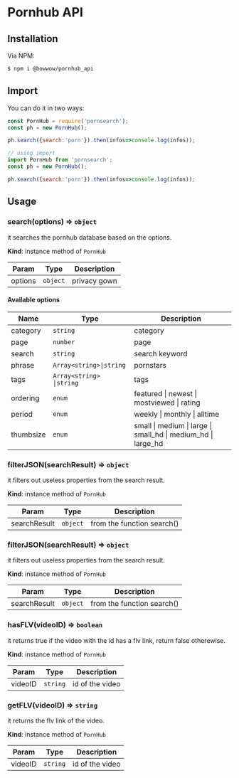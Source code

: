 # Pornhub API

## Installation

Via NPM:
```bash
$ npm i @bowwow/pornhub_api
```

## Import

You can do it in two ways:

```js
const PornHub = require('pornsearch');
const ph = new PornHub();

ph.search({search:'porn'}).then(infos=>console.log(infos));
```

```js
// using import
import PornHub from 'pornsearch';
const ph = new PornHub();

ph.search({search:'porn'}).then(infos=>console.log(infos));
```


## Usage
### search(options) ⇒ <code>object</code>
it searches the pornhub database based on the options.

**Kind**: instance method of <code>PornHub</code>

| Param  | Type                | Description  |
| ------ | ------------------- | ------------ |
| options  | <code>object</code> | privacy gown |

#### Available options
| Name     | Type                                   | Description                           |
| ------    | -------------------                   | ------------                          |
| category  |<code>string</code>                     |   category                            |
| page      | <code>number</code>                    |   page                                |
| search    |<code>string </code>                          |   search keyword                      |
| phrase    |  <code>Array\<string\>\|string</code>  | pornstars                             |
| tags      | <code>Array\<string\> \|string</code>  | tags                                  |
| ordering  |<code>enum</code>                       | featured \| newest \| mostviewed \| rating  |
| period    |<code>enum</code>                       |   weekly \| monthly \| alltime            |
| thumbsize |<code>enum</code>                       | small \| medium \| large \| small_hd \| medium_hd \| large_hd  |


### filterJSON(searchResult) ⇒ <code>object</code>
it filters out useless properties from the search result.

**Kind**: instance method of <code>PornHub</code>

| Param  | Type                | Description  |
| ------ | ------------------- | ------------ |
| searchResult  | <code>object</code> | from the function search() |

### filterJSON(searchResult) ⇒ <code>object</code>
it filters out useless properties from the search result.

**Kind**: instance method of <code>PornHub</code>

| Param  | Type                | Description  |
| ------ | ------------------- | ------------ |
| searchResult  | <code>object</code> | from the function search() |

### hasFLV(videoID) ⇒ <code>boolean</code>
it returns true if the video with the id has a flv link, return false otherewise.

**Kind**: instance method of <code>PornHub</code>

| Param  | Type                | Description  |
| ------ | ------------------- | ------------ |
| videoID  | <code>string</code> | id of the video |

### getFLV(videoID) ⇒ <code>string</code>
it returns the flv link of the video.

**Kind**: instance method of <code>PornHub</code>

| Param  | Type                | Description  |
| ------ | ------------------- | ------------ |
| videoID  | <code>string</code> | id of the video |
